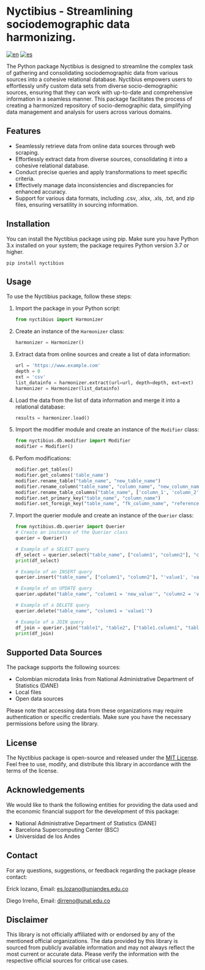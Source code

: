 # Nyctibius - Streamlining sociodemographic data harmonizing.

[![en](https://img.shields.io/badge/lang-en-red.svg)](https://github.com/biomac-lab/harmonize/blob/main/README.md)
[![es](https://img.shields.io/badge/lang-es-yellow.svg)](https://github.com/biomac-lab/harmonize/blob/main/README.es.md)

The Python package Nyctibius is designed to streamline the complex task of gathering and consolidating sociodemographic data from various sources into a cohesive relational database. Nyctibius empowers users to effortlessly unify custom data sets from diverse socio-demographic sources, ensuring that they can work with up-to-date and comprehensive information in a seamless manner. This package facilitates the process of creating a harmonized repository of socio-demographic data, simplifying data management and analysis for users across various domains.

## Features

- Seamlessly retrieve data from online data sources through web scraping.
- Effortlessly extract data from diverse sources, consolidating it into a cohesive relational database.
- Conduct precise queries and apply transformations to meet specific criteria.
- Effectively manage data inconsistencies and discrepancies for enhanced accuracy.
- Support for various data formats, including .csv, .xlsx, .xls, .txt, and zip files, ensuring versatility in sourcing information.

## Installation


You can install the Nyctibius package using pip. Make sure you have Python 3.x installed on your system; the package requires Python version 3.7 or higher.

```shell
pip install nyctibius
```

## Usage

To use the Nyctibius package, follow these steps:

1. Import the package in your Python script:

   ```python
   from nyctibius import Harmonizer
   ```

2. Create an instance of the `Harmonizer` class:

   ```python
   harmonizer = Harmonizer()
   ```

3. Extract data from online sources and create a list of data information:

   ```python
   url = 'https://www.example.com'
   depth = 0
   ext = 'csv'
   list_datainfo = harmonizer.extract(url=url, depth=depth, ext=ext)
   harmonizer = Harmonizer(list_datainfo)
   ```

4. Load the data from the list of data information and merge it into a relational database:

   ```python
   results = harmonizer.load()
   ```

5. Import the modifier module and create an instance of the `Modifier` class:

   ```python
   from nyctibius.db.modifier import Modifier
   modifier = Modifier()
   ```
   
6. Perfom modifications:

   ```python
   modifier.get_tables()
   modifier.get_columns('table_name')
   modifier.rename_table("table_name", "new_table_name")
   modifier.rename_column("table_name", "column_name", "new_column_name")
   modifier.rename_table_columns("table_name", ['column_1', 'column_2', 'column_3', ...]))
   modifier.set_primary_key("table_name", "column_name")
   modifier.set_foreign_key("table_name", "fk_column_name", "referenced_table_name", "referenced_column_name")
   ```
   
7. Import the querier module and create an instance of the `Querier` class:

   ```python
   from nyctibius.db.querier import Querier
   # Create an instance of the Querier class
   querier = Querier()
   
   # Example of a SELECT query
   df_select = querier.select("table_name", ["column1", "column2"], "column1 > 5", 10)
   print(df_select)
   
   # Example of an INSERT query
   querier.insert("table_name", ["column1", "column2"], "'value1', 'value2'")
   
   # Example of an UPDATE query
   querier.update("table_name", "column1 = 'new_value'", "column2 = 'value2'")
   
   # Example of a DELETE query
   querier.delete("table_name", "column1 = 'value1'")
   
   # Example of a JOIN query
   df_join = querier.join("table1", "table2", ["table1.column1", "table2.column2"], "INNER", "table1.id = table2.id")
   print(df_join)
   ```

## Supported Data Sources

The package supports the following sources:

- Colombian microdata links from National Administrative Department of Statistics (DANE)
- Local files
- Open data sources

Please note that accessing data from these organizations may require authentication or specific credentials. Make sure you have the necessary permissions before using the library.


## License

The Nyctibius package is open-source and released under the [MIT License](https://opensource.org/licenses/MIT). Feel free to use, modify, and distribute this library in accordance with the terms of the license.

## Acknowledgements

We would like to thank the following entities for providing the data used and the economic financial support for the development of this package:

- National Administrative Department of Statistics (DANE)
- Barcelona Supercomputing Center (BSC)
- Universidad de los Andes

## Contact

For any questions, suggestions, or feedback regarding the package please contact:

Erick lozano,
Email: es.lozano@uniandes.edu.co

Diego Irreño,
Email: dirreno@unal.edu.co

## Disclaimer

This library is not officially affiliated with or endorsed by any of the mentioned official organizations. The data provided by this library is sourced from publicly available information and may not always reflect the most current or accurate data. Please verify the information with the respective official sources for critical use cases.